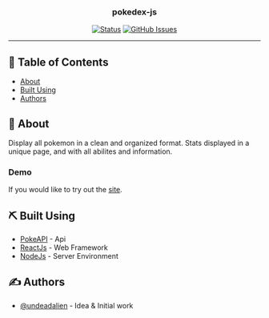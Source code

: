 <h3 align="center">pokedex-js</h3>

<div align="center">

[![Status](https://img.shields.io/badge/status-active-success.svg)]()
[![GitHub Issues](https://img.shields.io/github/issues/UndeadAlien/pokedex-js)](https://github.com/UndeadAlien/pokedex-js/issues)

</div>

---

## 📝 Table of Contents

- [About](#about)
- [Built Using](#built_using)
- [Authors](#authors)

## 🧐 About <a name = "about"></a>

Display all pokemon in a clean and organized format. Stats displayed in a unique page, and with all abilites and information.

### Demo <a name = "demo"></a>

If you would like to try out the <a href="https://pokedex-d114b.web.app/">site</a>.

## ⛏️ Built Using <a name = "built_using"></a>

- [PokeAPI](https://pokeapi.co/) - Api
- [ReactJs](https://reactjs.org/) - Web Framework
- [NodeJs](https://nodejs.org/en/) - Server Environment

## ✍️ Authors <a name = "authors"></a>

- [@undeadalien](https://github.com/undeadalien) - Idea & Initial work
